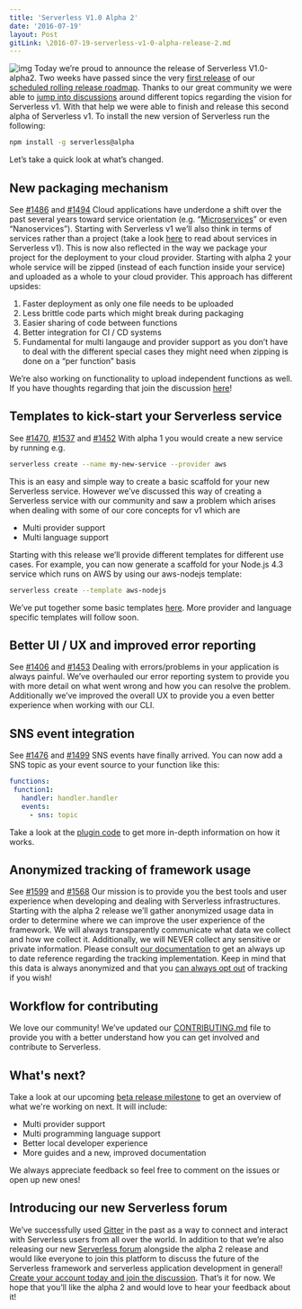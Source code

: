 ```yaml
---
title: 'Serverless V1.0 Alpha 2'
date: '2016-07-19'
layout: Post
gitLink: \2016-07-19-serverless-v1-0-alpha-release-2.md
---
```


![img](https://s3-us-west-2.amazonaws.com/assets.site.serverless.com/blog/legacy/2016/07/005adf42-d269-43ee-9998-9502487bb99b.gif) Today we’re proud to announce the release of Serverless V1.0-alpha2\. Two weeks have passed since the very [first release](http://blog.serverless.com/serverless-v1-0-alpha1-announcement/) of our [scheduled rolling release roadmap](https://github.com/serverless/serverless/milestones). Thanks to our great community we were able to [jump into discussions](https://github.com/serverless/serverless/issues) around different topics regarding the vision for Serverless v1\. With that help we were able to finish and release this second alpha of Serverless v1. To install the new version of Serverless run the following:

```bash
npm install -g serverless@alpha
```

Let’s take a quick look at what’s changed.

## New packaging mechanism

See [#1486](https://github.com/serverless/serverless/issues/1486) and [#1494](https://github.com/serverless/serverless/pull/1494) Cloud applications have underdone a shift over the past several years toward service orientation (e.g. “[Microservices](https://en.wikipedia.org/wiki/Microservices)” or even “Nanoservices”). Starting with Serverless v1 we’ll also think in terms of services rather than a project (take a look [here](http://blog.serverless.com/building-serverless-framework-v1/) to read about services in Serverless v1). This is now also reflected in the way we package your project for the deployment to your cloud provider. Starting with alpha 2 your whole service will be zipped (instead of each function inside your service) and uploaded as a whole to your cloud provider.  This approach has different upsides:

1.  Faster deployment as only one file needs to be uploaded
2.  Less brittle code parts which might break during packaging
3.  Easier sharing of code between functions
4.  Better integration for CI / CD systems
5.  Fundamental for multi langauge and provider support as you don’t have to deal with the different special cases they might need when zipping is done on a “per function” basis

We’re also working on functionality to upload independent functions as well. If you have thoughts regarding that join the discussion [here](https://github.com/serverless/serverless/issues/1486)!

## Templates to kick-start your Serverless service

See [#1470](https://github.com/serverless/serverless/issues/1470), [#1537](https://github.com/serverless/serverless/pull/1537) and [#1452](https://github.com/serverless/serverless/issues/1452) With alpha 1 you would create a new service by running e.g.

```bash
serverless create --name my-new-service --provider aws
```

This is an easy and simple way to create a basic scaffold for your new Serverless service. However we’ve discussed this way of creating a Serverless service with our community and saw a problem which arises when dealing with some of our core concepts for v1 which are

*   Multi provider support
*   Multi language support

Starting with this release we’ll provide different templates for different use cases. For example, you can now generate a scaffold for your Node.js 4.3 service which runs on AWS by using our aws-nodejs template:

```sh
serverless create --template aws-nodejs
```

We’ve put together some basic templates [here](https://github.com/serverless/serverless/tree/v1.0/lib/plugins/create/templates). More provider and language specific templates will follow soon.

## Better UI / UX and improved error reporting

See [#1406](https://github.com/serverless/serverless/issues/1406) and [#1453](https://github.com/serverless/serverless/pull/1453) Dealing with errors/problems in your application is always painful. We’ve overhauled our error reporting system to provide you with more detail on what went wrong and how you can resolve the problem. Additionally we’ve improved the overall UX to provide you a even better experience when working with our CLI.

## SNS event integration

See [#1476](https://github.com/serverless/serverless/issues/1476) and [#1499](https://github.com/serverless/serverless/pull/1499) SNS events have finally arrived. You can now add a SNS topic as your event source to your function like this:

```yaml
functions:
 function1:
   handler: handler.handler
   events:
     - sns: topic
```

Take a look at the [plugin code](https://github.com/serverless/serverless/tree/v1.0/lib/plugins/aws/deploy/compile/events/sns) to get more in-depth information on how it works.

## Anonymized tracking of framework usage

See [#1599](https://github.com/serverless/serverless/issues/1559) and [#1568](https://github.com/serverless/serverless/pull/1568) Our mission is to provide you the best tools and user experience when developing and dealing with Serverless infrastructures. Starting with the alpha 2 release we’ll gather anonymized usage data in order to determine where we can improve the user experience of the framework. We will always transparently communicate what data we collect and how we collect it. Additionally, we will NEVER collect any sensitive or private information. Please consult [our documentation](https://github.com/serverless/serverless/tree/v1.0/docs/usage-tracking) to get an always up to date reference regarding the tracking implementation. Keep in mind that this data is always anonymized and that you [can always opt out](https://github.com/serverless/serverless/tree/v1.0/lib/plugins/tracking) of tracking if you wish!

## Workflow for contributing

We love our community! We’ve updated our [CONTRIBUTING.md](https://github.com/serverless/serverless/tree/v1.0/CONTRIBUTING.md) file to provide you with a better understand how you can get involved and contribute to Serverless.

## What's next?

Take a look at our upcoming [beta release milestone](https://github.com/serverless/serverless/milestone/11) to get an overview of what we're working on next. It will include:

*   Multi provider support
*   Multi programming language support
*   Better local developer experience
*   More guides and a new, improved documentation

We always appreciate feedback so feel free to comment on the issues or open up new ones!

## Introducing our new Serverless forum

We’ve successfully used [Gitter](https://gitter.im/serverless/serverless) in the past as a way to connect and interact with Serverless users from all over the world. In addition to that we’re also releasing our new [Serverless forum](http://forum.serverless.com) alongside the alpha 2 release and would like everyone to join this platform to discuss the future of the Serverless framework and serverless application development in general! [Create your account today and join the discussion](http://forum.serverless.com/). That’s it for now. We hope that you’ll like the alpha 2 and would love to hear your feedback about it!
